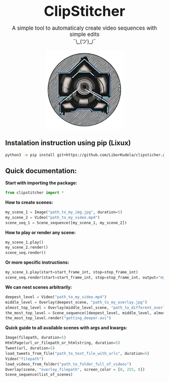 <div align="center">
<b style="font-size:320%;">ClipStitcher</b>
<p style="font-size:120%;">
A simple tool to automaticaly create video sequences with simple edits<br>
¯\_(ツ)_/¯
</p>
  <img src="logo.png?raw=True" width="250"/>
</div>

## Instalation instruction using pip (Lixux)
```bash  
python3 -m pip install git+https://github.com/LiborKudela/clipsticher.git
```  

## Quick documentation:

**Start with importing the package:**
```python
from clipstitcher import *
```

**How to create scenes:**
```python
my_scene_1 = Image("path_to_my_img.jpg", duration=5)
my_scene_2 = Video("path_to_my_video.mp4")
scene_seq_1 = Scene_sequence([my_scene_1, my_scene_2])
```

**How to play or render any scene:**
```python
my_scene_1.play()
my_scene_2.render()
scene_seq.render()
```

**Or more specific instructions:**
```python
my_scene_1.play(start=start_frame_int, stop=stop_frame_int)
scene_seq.render(start=start_frame_int, stop=stop_frame_int, output="my_video.avi")
```

**We can nest scenes arbitrarily:**
```python
deepest_level = Video("path_to_my_video.mp4")
middle_level = Overlay(deepest_scene, "path_to_my_overlay.jpg")
almost_top_level = Overlay(middle_level_scene, "path_to_different_overlay.jpg")
the_most_top_level = Scene_sequence([deepest_level, middle_level, almost_top_level])
the_most_top_level.render("getting_deeper.avi")
```

**Quick guide to all available scenes with args and kwargs:**
```python
Image(filepath, duration=5)
HtmlPage(url_or_filepath_or_htmlstring, duration=5)
Tweet(url, duration=5)
load_tweets_from_file("path_to_text_file_with_urls", duration=5)
Video("filepath")
load_videos_from_folder("path_to_folder_full_of_videos")
Overlay(scene, "overlay_filepath", screen_color = [0, 255, 0])
Scene_sequence(list_of_scenes)
```


